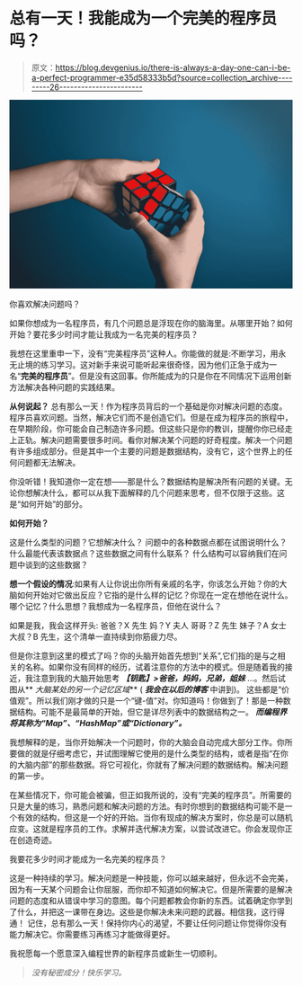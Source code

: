 # 总有一天！我能成为一个完美的程序员吗？

> 原文：<https://blog.devgenius.io/there-is-always-a-day-one-can-i-be-a-perfect-programmer-e35d58333b5d?source=collection_archive---------26----------------------->

![](img/279471619fb93f3867ef9417ce92f2cd.png)

你喜欢解决问题吗？

如果你想成为一名程序员，有几个问题总是浮现在你的脑海里。从哪里开始？如何开始？要花多少时间才能让我成为一名完美的程序员？

我想在这里重申一下，没有“完美程序员”这种人。你能做的就是:不断学习，用永无止境的练习学习。这对新手来说可能听起来很奇怪，因为他们正急于成为一名“**完美的程序员**”。但是没有这回事。你所能成为的只是你在不同情况下运用创新方法解决各种问题的实践结果。

**从何说起？** 总有那么一天！作为程序员背后的一个基础是你对解决问题的态度。程序员喜欢问题。当然，解决它们而不是创造它们。但是在成为程序员的旅程中，在早期阶段，你可能会自己制造许多问题。但这些只是你的教训，提醒你你已经走上正轨。解决问题需要很多时间。看你对解决某个问题的好奇程度。解决一个问题有许多组成部分。但是其中一个主要的问题是数据结构，没有它，这个世界上的任何问题都无法解决。

你没听错！我知道你一定在想——那是什么？数据结构是解决所有问题的关键。无论你想解决什么，都可以从我下面解释的几个问题来思考，但不仅限于这些。这是“如何开始”的部分。

**如何开始？**

这是什么类型的问题？它想解决什么？
问题中的各种数据点都在试图说明什么？
什么最能代表该数据点？这些数据之间有什么联系？
什么结构可以容纳我们在问题中谈到的这些数据？

**想一个假设的情况**:如果有人让你说出你所有亲戚的名字，你该怎么开始？你的大脑如何开始对它做出反应？它指的是什么样的记忆？你现在一定在想他在说什么。哪个记忆？什么思想？我想成为一名程序员，但他在说什么？

如果是我，我会这样开头:
爸爸？X 先生
妈？Y 夫人
哥哥？Z 先生
妹子？A 女士
大叔？B 先生，这个清单一直持续到你筋疲力尽。

但是你注意到这里的模式了吗？你的头脑开始首先想到“关系”,它们指的是与之相关的名称。如果你没有同样的经历，试着注意你的方法中的模式。但是随着我的接近，我注意到我的大脑开始思考 ***【钥匙】>爸爸，妈妈，兄弟，姐妹*** …。然后试图从** *大脑某处的另一个记忆区域*** ( ***我会在以后的博客*** 中讲到)。
这些都是“价值观”。所以我们刚才做的只是一个“键-值”对。你知道吗！你做到了！那是一种数据结构。可能不是最简单的开始，但它是详尽列表中的数据结构之一。 ***而编程界将其称为“Map”、“HashMap”或“Dictionary”。***

我想解释的是，当你开始解决一个问题时，你的大脑会自动完成大部分工作。你所要做的就是仔细考虑它，并试图理解它使用的是什么类型的结构，或者是指“在你的大脑内部”的那些数据。将它可视化，你就有了解决问题的数据结构。解决问题的第一步。

在某些情况下，你可能会被骗，但正如我所说的，没有“完美的程序员”。所需要的只是大量的练习，熟悉问题和解决问题的方法。有时你想到的数据结构可能不是一个有效的结构，但这是一个好的开始。当你有现成的解决方案时，你总是可以随机应变。这就是程序员的工作。求解并迭代解决方案，以尝试改进它。你会发现你正在创造奇迹。

我要花多少时间才能成为一名完美的程序员？

这是一种持续的学习。解决问题是一种技能，你可以越来越好，但永远不会完美，因为有一天某个问题会让你屈服，而你却不知道如何解决它。但是所需要的是解决问题的态度和从错误中学习的意图。每个问题都教会你新的东西。试着确定你学到了什么，并把这一课带在身边。这些是你解决未来问题的武器。相信我，这行得通！
记住，总有那么一天！保持你内心的渴望，不要让任何问题让你觉得你没有能力解决它。你需要练习再练习才能做得更好。

我祝愿每一个愿意深入编程世界的新程序员或新生一切顺利。

> *没有秘密成分！快乐学习。*